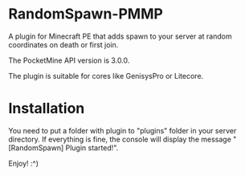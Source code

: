 # RandomSpawn-PMMP
A plugin for Minecraft PE that adds spawn to your server at random coordinates on death or first join.

The PocketMine API version is 3.0.0.

The plugin is suitable for cores like GenisysPro or Litecore.

# Installation

You need to put a folder with plugin to "plugins" folder in your server directory.
If everything is fine, the console will display the message "[RandomSpawn] Plugin started!".

Enjoy! :^)
